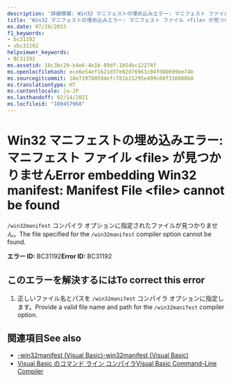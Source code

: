 ```yaml
---
description: '詳細情報: Win32 マニフェストの埋め込みエラー: マニフェスト ファイル <file> が見つかりません'
title: 'Win32 マニフェストの埋め込みエラー: マニフェスト ファイル <file> が見つかりません'
ms.date: 07/20/2015
f1_keywords:
- bc31192
- vbc31192
helpviewer_keywords:
- BC31192
ms.assetid: 18c3bc29-b4e6-4e1b-89df-1b54bc12274f
ms.openlocfilehash: ece6e54ef1621d37e82d76961c04fd80699ee74b
ms.sourcegitcommit: 10e719780594efc781b15295e499c66f316068b8
ms.translationtype: HT
ms.contentlocale: ja-JP
ms.lasthandoff: 02/14/2021
ms.locfileid: "100457968"
---
```

# <a name="error-embedding-win32-manifest-manifest-file-file-cannot-be-found"></a><span data-ttu-id="8b6d2-103">Win32 マニフェストの埋め込みエラー: マニフェスト ファイル \<file> が見つかりません</span><span class="sxs-lookup"><span data-stu-id="8b6d2-103">Error embedding Win32 manifest: Manifest File \<file> cannot be found</span></span>

<span data-ttu-id="8b6d2-104">`/win32manifest` コンパイラ オプションに指定されたファイルが見つかりません。</span><span class="sxs-lookup"><span data-stu-id="8b6d2-104">The file specified for the `/win32manifest` compiler option cannot be found.</span></span>  
  
 <span data-ttu-id="8b6d2-105">**エラー ID:** BC31192</span><span class="sxs-lookup"><span data-stu-id="8b6d2-105">**Error ID:** BC31192</span></span>  
  
## <a name="to-correct-this-error"></a><span data-ttu-id="8b6d2-106">このエラーを解決するには</span><span class="sxs-lookup"><span data-stu-id="8b6d2-106">To correct this error</span></span>  
  
1. <span data-ttu-id="8b6d2-107">正しいファイル名とパスを `/win32manifest` コンパイラ オプションに指定します。</span><span class="sxs-lookup"><span data-stu-id="8b6d2-107">Provide a valid file name and path for the `/win32manifest` compiler option.</span></span>  
  
## <a name="see-also"></a><span data-ttu-id="8b6d2-108">関連項目</span><span class="sxs-lookup"><span data-stu-id="8b6d2-108">See also</span></span>

- [<span data-ttu-id="8b6d2-109">-win32manifest (Visual Basic)</span><span class="sxs-lookup"><span data-stu-id="8b6d2-109">-win32manifest (Visual Basic)</span></span>](../reference/command-line-compiler/win32manifest.md)
- [<span data-ttu-id="8b6d2-110">Visual Basic のコマンド ライン コンパイラ</span><span class="sxs-lookup"><span data-stu-id="8b6d2-110">Visual Basic Command-Line Compiler</span></span>](../reference/command-line-compiler/index.md)
